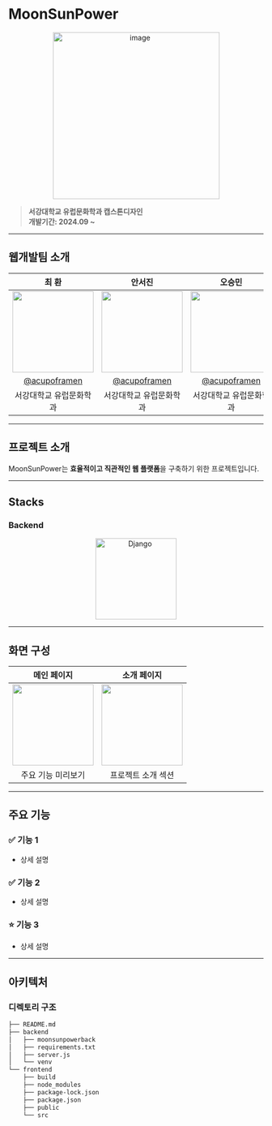 # MoonSunPower

<div align="center">
<img width="329" alt="image" src="https://moonsunpower.com/static/media/logo.5c99d3dc76890910b2b9.jpg">
</div>

> **서강대학교 유럽문화학과 캡스톤디자인**  
> **개발기간: 2024.09 ~**

---

## 웹개발팀 소개

|      최  환       |          안서진         |       오승민         |      나윤재 |     황세빈       |                                                                                                               
| :------------------------------------------------------------------------------: | :---------------------------------------------------------------------------------------------------------------------------------------------------: | :---------------------------------------------------------------------------------------------------------------------------------------------------------------------------------------------------: | :--------------------------------------------------------------------------------: | :--------------------------------------------------------------------------------: | 
|   <img width="160px" src="https://moonsunpower.com/static/media/logo.5c99d3dc76890910b2b9.jpg" />    |                      <img width="160px" src="https://moonsunpower.com/static/media/logo.5c99d3dc76890910b2b9.jpg" />    |                   <img width="160px" src="https://moonsunpower.com/static/media/logo.5c99d3dc76890910b2b9.jpg" />   | <img width="160px" src="https://moonsunpower.com/static/media/logo.5c99d3dc76890910b2b9.jpg" /> | <img width="160px" src="https://moonsunpower.com/static/media/logo.5c99d3dc76890910b2b9.jpg" /> |
|   [@acupoframen](https://github.com/acupoframen)   |    [@acupoframen](https://github.com/acupoframen) | [@acupoframen](https://github.com/acupoframen)  | [@acupoframen](https://github.com/acupoframen) | [@acupoframen](https://github.com/acupoframen) |
| 서강대학교 유럽문화학과 | 서강대학교 유럽문화학과 | 서강대학교 유럽문화학과 | 서강대학교 유럽문화학과 | 서강대학교 유럽문화학과 |

---

## 프로젝트 소개

MoonSunPower는 **효율적이고 직관적인 웹 플랫폼**을 구축하기 위한 프로젝트입니다.

---

## Stacks

### Backend

<div align="center">
<img width="160px" src="https://static.djangoproject.com/img/logos/django-logo-positive.png" alt="Django">
</div>

---

## 화면 구성 

| 메인 페이지  |  소개 페이지   |
| :-------------------------------------------: | :------------: |
|  <img width="160px" src="https://moonsunpower.com/static/media/logo.5c99d3dc76890910b2b9.jpg" /> |  <img width="160px" src="https://moonsunpower.com/static/media/logo.5c99d3dc76890910b2b9.jpg" />|  
| 주요 기능 미리보기   | 프로젝트 소개 섹션|  

---

## 주요 기능 

### ✅ 기능 1
- 상세 설명

### ✅ 기능 2
- 상세 설명

### ⭐️ 기능 3
- 상세 설명

---

## 아키텍처

### 디렉토리 구조

```bash
├── README.md
├── backend
│   ├── moonsunpowerback
│   ├── requirements.txt
│   ├── server.js
│   └── venv
└── frontend
    ├── build
    ├── node_modules
    ├── package-lock.json
    ├── package.json
    ├── public
    └── src
